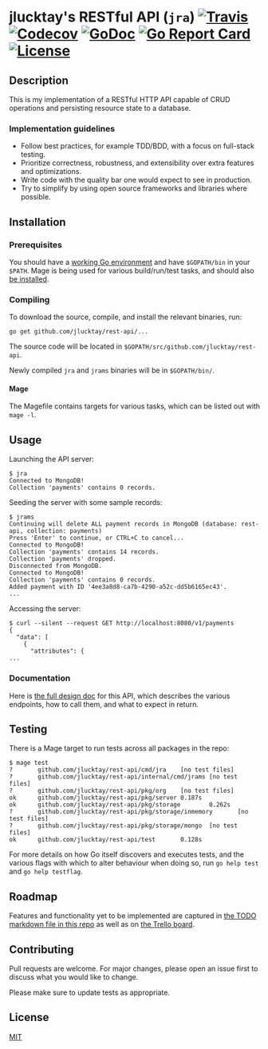 # jlucktay's RESTful API (`jra`) [![Travis][Travis-badge]][Travis] [![Codecov][Codecov-badge]][Codecov] [![GoDoc][GoDoc-badge]][GoDoc] [![Go Report Card][Go Report Card-badge]][Go Report Card] [![License][License-badge]][License]

## Description

This is my implementation of a RESTful HTTP API capable of CRUD operations and persisting resource state to a database.

### Implementation guidelines

- Follow best practices, for example TDD/BDD, with a focus on full-stack testing.
- Prioritize correctness, robustness, and extensibility over extra features and optimizations.
- Write code with the quality bar one would expect to see in production.
- Try to simplify by using open source frameworks and libraries where possible.

## Installation

### Prerequisites

You should have a [working Go environment](https://golang.org/doc/install) and have `$GOPATH/bin` in your `$PATH`.
Mage is being used for various build/run/test tasks, and should also [be installed](https://magefile.org).

### Compiling

To download the source, compile, and install the relevant binaries, run:

``` shell
go get github.com/jlucktay/rest-api/...
```

The source code will be located in `$GOPATH/src/github.com/jlucktay/rest-api`.

Newly compiled `jra` and `jrams` binaries will be in `$GOPATH/bin/`.

#### Mage

The Magefile contains targets for various tasks, which can be listed out with `mage -l`.

## Usage

Launching the API server:

``` shell
$ jra
Connected to MongoDB!
Collection 'payments' contains 0 records.
```

Seeding the server with some sample records:

``` shell
$ jrams
Continuing will delete ALL payment records in MongoDB (database: rest-api, collection: payments)
Press 'Enter' to continue, or CTRL+C to cancel...
Connected to MongoDB!
Collection 'payments' contains 14 records.
Collection 'payments' dropped.
Disconnected from MongoDB.
Connected to MongoDB!
Collection 'payments' contains 0 records.
Added payment with ID '4ee3a8d8-ca7b-4290-a52c-dd5b6165ec43'.
...
```

Accessing the server:

``` shell
$ curl --silent --request GET http://localhost:8080/v1/payments
{
  "data": [
    {
      "attributes": {
...
```

### Documentation

Here is [the full design doc] for this API, which describes the various endpoints, how to call them, and
what to expect in return.

## Testing

There is a Mage target to run tests across all packages in the repo:

``` shell
$ mage test
?       github.com/jlucktay/rest-api/cmd/jra    [no test files]
?       github.com/jlucktay/rest-api/internal/cmd/jrams [no test files]
?       github.com/jlucktay/rest-api/pkg/org    [no test files]
ok      github.com/jlucktay/rest-api/pkg/server 0.187s
ok      github.com/jlucktay/rest-api/pkg/storage        0.262s
?       github.com/jlucktay/rest-api/pkg/storage/inmemory       [no test files]
?       github.com/jlucktay/rest-api/pkg/storage/mongo  [no test files]
ok      github.com/jlucktay/rest-api/test       0.128s
```

For more details on how Go itself discovers and executes tests, and the various flags with which to alter behaviour
when doing so, run `go help test` and `go help testflag`.

## Roadmap

Features and functionality yet to be implemented are captured in [the TODO markdown file in this repo](./docs/TODO.md)
as well as on [the Trello board].

## Contributing

Pull requests are welcome. For major changes, please open an issue first to discuss what you would like to change.

Please make sure to update tests as appropriate.

## License

[MIT](https://choosealicense.com/licenses/mit/)

[Codecov-badge]: https://codecov.io/gh/jlucktay/rest-api/branch/master/graph/badge.svg
[Codecov]: https://codecov.io/gh/jlucktay/rest-api

[Go Report Card-badge]: https://goreportcard.com/badge/github.com/jlucktay/rest-api
[Go Report Card]: https://goreportcard.com/report/github.com/jlucktay/rest-api

[GoDoc-badge]: https://godoc.org/github.com/jlucktay/rest-api?status.svg
[GoDoc]: https://godoc.org/github.com/jlucktay/rest-api

[License-badge]: https://img.shields.io/github/license/jlucktay/rest-api.svg
[License]: https://github.com/jlucktay/rest-api/blob/master/LICENSE

[Travis-badge]: https://travis-ci.org/jlucktay/rest-api.svg?branch=master
[Travis]: https://travis-ci.org/jlucktay/rest-api

[the full design doc]: https://docs.google.com/document/d/1xtqwQDhdwTe3BUEyf3lGWycPIvl66uxDdJgHLqa9hz4
[the Trello board]: https://trello.com/b/e4ZeAJp4
